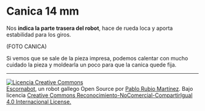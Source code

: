 # Canica 14 mm

Nos **indica la parte trasera del robot**, hace de rueda loca y aporta estabilidad para los giros.

(FOTO CANICA)

Si vemos que se sale de la pieza impresa, podemos calentar con mucho cuidado la pieza y moldearla un poco para que la canica quede fija.

---

[![Licencia Creative Commons](https://licensebuttons.net/l/by-nc-sa/4.0/80x15.png)](https://creativecommons.org/licenses/by-nc-sa/4.0/)  
[Escornabot](http://escornabot.com/web/), un robot gallego Open Source por [Pablo Rubio Martínez](https://legacy.gitbook.com/@pablorubiomartinez).  Bajo licencia [Creative Commons Reconocimiento-NoComercial-CompartirIgual 4.0 Internacional License.](https://creativecommons.org/licenses/by-nc-sa/4.0/)

